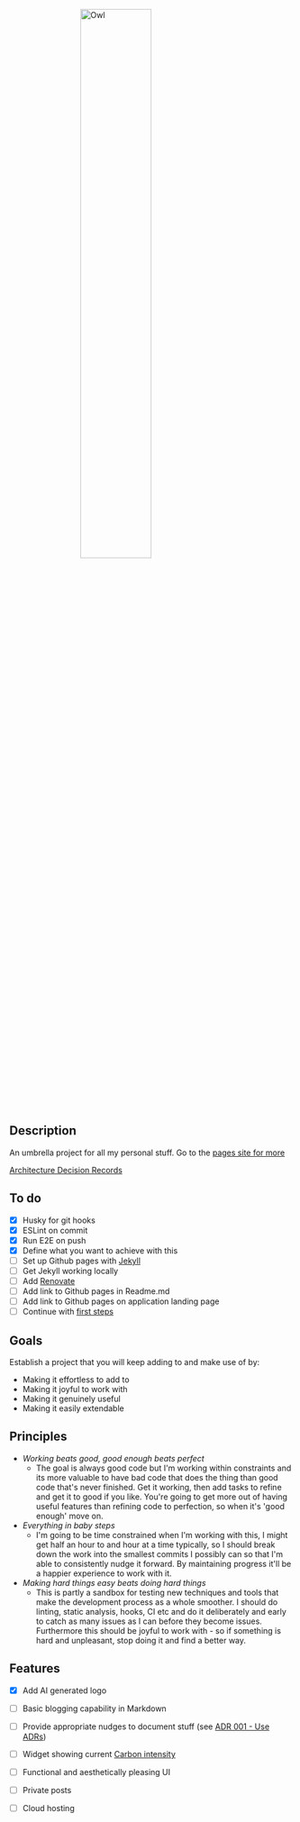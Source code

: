[<img src="/je-hack-space/static/images/owl.jpg"
     alt="Owl"
     style="margin-bottom:10pt; width:50%; margin-left: auto; margin-right:auto; display: block;" />](https://jhevans.github.io/je-hack-space/)

## Description

An umbrella project for all my personal stuff. Go to the [pages site for more](https://jhevans.github.io/je-hack-space/)

[Architecture Decision Records](/adrs/)

## To do

- [x] Husky for git hooks
- [x] ESLint on commit
- [x] Run E2E on push
- [x] Define what you want to achieve with this
- [ ] Set up Github pages with [Jekyll](https://jekyllrb.com/docs/)
- [ ] Get Jekyll working locally
- [ ] Add [Renovate](https://www.mend.io/renovate/)
- [ ] Add link to Github pages in Readme.md
- [ ] Add link to Github pages on application landing page
- [ ] Continue with [first steps](https://docs.nestjs.com/first-steps)

## Goals
Establish a project that you will keep adding to and make use of by:
  - Making it effortless to add to
  - Making it joyful to work with
  - Making it genuinely useful
  - Making it easily extendable

## Principles
- *Working beats good, good enough beats perfect*
  - The goal is always good code but I'm working within constraints and its more valuable to have bad code that does the thing than good code that's never finished. Get it working, then add tasks to refine and get it to good if you like. You're going to get more out of having useful features than refining code to perfection, so when it's 'good enough' move on.
- *Everything in baby steps*
  - I'm going to be time constrained when I'm working with this, I might get half an hour to and hour at a time typically, so I should break down the work into the smallest commits I possibly can so that I'm able to consistently nudge it forward. By maintaining progress it'll be a happier experience to work with it.
- *Making hard things easy beats doing hard things*
  - This is partly a sandbox for testing new techniques and tools that make the development process as a whole smoother. I should do linting, static analysis, hooks, CI etc and do it deliberately and early to catch as many issues as I can before they become issues. Furthermore this should be joyful to work with - so if something is hard and unpleasant, stop doing it and find a better way. 

## Features
- [x] Add AI generated logo
- [ ] Basic blogging capability in Markdown
- [ ] Provide appropriate nudges to document stuff (see [ADR 001 - Use ADRs](./docs/adr/001%20-%20Use%20ADRs))
- [ ] Widget showing current [Carbon intensity](https://carbon-intensity.github.io/api-definitions/#carbon-intensity-api-v2-0-0)
- [ ] Functional and aesthetically pleasing UI
- [ ] Private posts
- [ ] Cloud hosting

